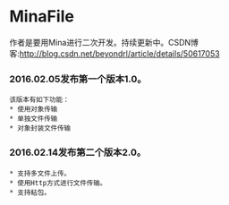 # MinaFile
作者是要用Mina进行二次开发。持续更新中。CSDN博客:http://blog.csdn.net/beyondrl/article/details/50617053


### 2016.02.05发布第一个版本1.0。
	该版本有如下功能：
	* 使用对象传输
	* 单独文件传输
	* 对象封装文件传输
	
### 2016.02.14发布第二个版本2.0。
	* 支持多文件上传。
	* 使用Http方式进行文件传输。
	* 支持粘包。
